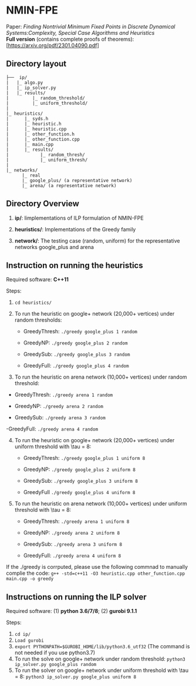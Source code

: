# NMIN-FPE
Paper: *Finding Nontrivial Minimum Fixed Points in Discrete Dynamical Systems:Complexity, Special Case Algorithms and Heuristics*
<br/>
**Full version** (contains complete proofs of theorems): [https://arxiv.org/pdf/2301.04090.pdf]

## Directory layout

	├──  ip/
	|   |_ algo.py
	|   |_ ip_solver.py
	|   |_ results/
	|         |_ random_threshold/
	|         |_ uniform_threshold/
	|
	|_ heuristics/
	|      |_ syds.h
	|      |_ heuristic.h
	|      |_ heuristic.cpp
	|      |_ other_function.h
	|      |_ other_function.cpp
	|      |_ main.cpp
	|      |_ results/
	|            |_ random_thresh/
	|            |_ uniform_thresh/
	|  
	|_ networks/
	      |_ real
		  |_ google_plus/ (a representative network)
		  |_ arena/ (a representative network)


## Directory Overview 

  1. **ip/**: Iimplementations of ILP formulation of NMIN-FPE

  2. **heuristics/**: Implementations of the Greedy family

  3. **network/**: The testing case (random, uniform) for the representative networks google_plus and arena


## Instruction on running the heuristics    

Required software: **C++11**

Steps:
1. `cd heuristics/`
2. To run the heuristic on google+ network (20,000+ vertices) under random thresholds:
   - GreedyThresh: 
	`./greedy google_plus 1 random`

   - GreedyNP: 
	`./greedy google_plus 2 random`

   - GreedySub: 
	`./greedy google_plus 3 random`

   - GreedyFull: 
	`./greedy google_plus 4 random`

3.  To run the heuristic on arena network (10,000+ vertices) under random threshold:
   - GreedyThresh:
   	`./greedy arena 1 random`

   - GreedyNP:
   	`./greedy arena 2 random`

   - GreedySub:
   	`./greedy arena 3 random`

   -GreedyFull:
   	`./greedy arena 4 random`

4. To run the heuristic on google+ network (20,000+ vertices) under uniform threshold with \tau = 8:
   - GreedyThresh: 
	`./greedy google_plus 1 uniform 8`

   - GreedyNP:
	`./greedy google_plus 2 uniform 8`

   - GreedySub:
	`./greedy google_plus 3 uniform 8`

   - GreedyFull
	`./greedy google_plus 4 uniform 8`

5. To run the heuristic on arena network (10,000+ vertices) under uniform threshold with \tau = 8:
   - GreedyThresh:
   	`./greedy arena 1 uniform 8`

   - GreedyNP:
   	`./greedy arena 2 uniform 8`

   - GreedySub:
   	`./greedy arena 3 uniform 8`

   - GreedyFull:
   	`./greedy arena 4 uniform 8`

If the ./greedy is corrputed, please use the following commnad to manually complie the code:
	`g++ -std=c++11 -O3 heuristic.cpp other_function.cpp main.cpp -o greedy`


## Instructions on running the ILP solver 

Required software: (1) **python 3.6/7/8**; (2) **gurobi 9.1.1**

Steps:
1. `cd ip/`
3. `Load gurobi`
3. `export PYTHONPATH=$GUROBI_HOME/lib/python3.6_utf32` (The command is not needed if you use python3.7)
4. To run the solve on google+ network under random threshold:
   	`python3 ip_solver.py google_plus random`
5. To run the solver on google+ network under uniform threshold with \tau = 8:
   	`python3 ip_solver.py google_plus uniform 8`

